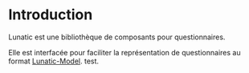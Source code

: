 # Introduction

Lunatic est une bibliothèque de composants pour questionnaires.

Elle est interfacée pour faciliter la représentation de questionnaires au format [Lunatic-Model](https://github.com/InseeFr/Lunatic-Model).
test.
